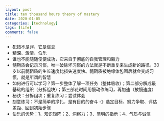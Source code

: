 ```yaml
---
layout: post
title: ten thousand hours theory of mastery
date: 2020-01-05
categories: [technology]
tags: [life]
comments: false
---
```




- 犯错不是罪，它是信息
- 精深、激情、伯乐
- 谁也不能随随便便成功，它来自于彻底的自我管理和毅力
- 髓鞘质会记录习惯，唯一破除坏习惯的方法就是不断重复来生成新的路径。30岁以前髓鞘质的生长速度比损失速度快。髓鞘质被绝缘体包围后就会变成习惯，就是所谓的智慧
- 如何进行可以学习？第一步整体了解一项任务（整体吸收）；第二部分解成最基础的组织（分拆组块）；第三部花时间用慢动作练习，再加速（放慢速度）
- 秘诀：分拆组块；重复练习；尝试体会
- 刻意练习：不是简单的挣扎，是有目的的奋斗 -》选定目标、努力争取、评估差距、回到初始步骤
- 伯乐的优势：1、知识矩阵；2、洞察力；3、简明的指示；4、气质与诚信



